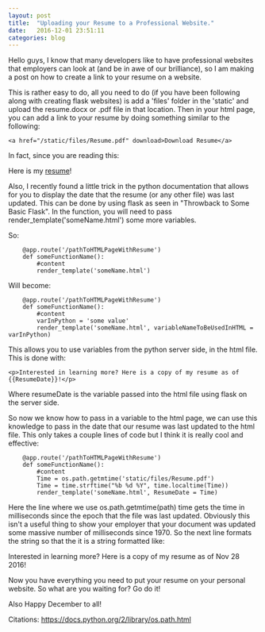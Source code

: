 ```yaml
---
layout: post
title:  "Uploading your Resume to a Professional Website."
date:   2016-12-01 23:51:11
categories: blog
---
```


Hello guys, I know that many developers like to have professional websites that employers can look at (and be in awe of our brilliance), so I am making a post on how to create a link to your resume on a website.

This is rather easy to do, all you need to do (if you have been following along with creating flask websites) is add a 'files' folder in the 'static' and upload the resume.docx or .pdf file in that location. Then in your html page, you can add a link to your resume by doing something similar to the following:

```   
<a href="/static/files/Resume.pdf" download>Download Resume</a>
```

In fact, since you are reading this: 

Here is my <a href="static/files/Resume.pdf" download>resume</a>!

Also, I recently found a little trick in the python documentation that allows for you to display the date that the resume (or any other file) was last updated. This can be done by using flask as seen in "Throwback to Some Basic Flask". In the function, you will need to pass render_template('someName.html') some more variables.

So:

```
    @app.route('/pathToHTMLPageWithResume')
    def someFunctionName():
        #content
        render_template('someName.html')
```

Will become:

```
    @app.route('/pathToHTMLPageWithResume')
    def someFunctionName():
        #content
        varInPython = 'some value'
        render_template('someName.html', variableNameToBeUsedInHTML = varInPython)
```

This allows you to use variables from the python server side, in the html file. This is done with:

```
<p>Interested in learning more? Here is a copy of my resume as of {{ResumeDate}}!</p>
```

Where resumeDate is the variable passed into the html file using flask on the server side.

So now we know how to pass in a variable to the html page, we can use this knowledge to pass in the date that our resume was last updated to the html file. This only takes a couple lines of code but I think it is really cool and effective:

```
    @app.route('/pathToHTMLPageWithResume')
    def someFunctionName():
        #content
        Time = os.path.getmtime('static/files/Resume.pdf')
        Time = time.strftime("%b %d %Y", time.localtime(Time))
        render_template('someName.html', ResumeDate = Time)
```

Here the line where we use os.path.getmtime(path) time gets the time in milliseconds since the epoch that the file was last updated. Obviously this isn't a useful thing to show your employer that your document was updated some massive number of milliseconds since 1970. So the next line formats the string so that the it is a string formatted like:

Interested in learning more? Here is a copy of my resume as of Nov 28 2016!

Now you have everything you need to put your resume on your personal website. So what are you waiting for? Go do it!

Also Happy December to all!

Citations:
<a href='https://docs.python.org/2/library/os.path.html'>https://docs.python.org/2/library/os.path.html</a>


